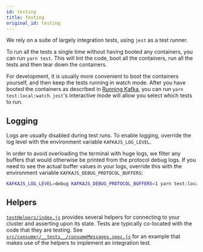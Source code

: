 ```yaml
---
id: testing
title: Testing
original_id: testing
---
```


We rely on a suite of largely integration tests, using `jest` as a test runner.

To run all the tests a single time without having booted any containers, you can run `yarn test`. This will lint the code, boot all the containers, run all the tests and then tear down the containers.

For development, it is usually more convenient to boot the containers yourself, and then keep the tests running in watch mode. After you have booted the containers as described in [Running Kafka](ContributionGuide.md#running-kafka), you can run `yarn test:local:watch`. `jest`'s interactive mode will allow you select which tests to run.

## Logging

Logs are usually disabled during test runs. To enable logging, override the log level with the environment variable `KAFKAJS_LOG_LEVEL`.

In order to avoid overloading the terminal with huge logs, we filter any buffers that would otherwise be printed from the protocol debug logs. If you need to see the actual buffer values in your logs, override this with the environment variable `KAFKAJS_DEBUG_PROTOCOL_BUFFERS`:

```sh
KAFKAJS_LOG_LEVEL=debug KAFKAJS_DEBUG_PROTOCOL_BUFFERS=1 yarn test:local:watch
```

## Helpers

[`testHelpers/index.js`](https://github.com/tulios/kafkajs/blob/master/testHelpers/index.js) provides several helpers for connecting to your cluster and asserting upon its state. Tests are typically co-located with the code that they are testing. See [`src/consumer/__tests__/consumeMessages.spec.js`](https://github.com/tulios/kafkajs/blob/master/src/consumer/__tests__/consumeMessages.spec.js) for an example that makes use of the helpers to implement an integration test.